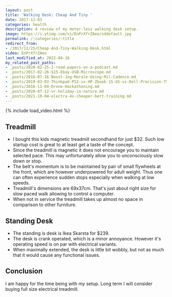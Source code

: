 ```yaml
---
layout: post
title: 'Walking Desk: Cheap And Tiny '
date: 2017-12-03
categories: health
description: A review of my motor-less walking desk setup.
image: https://i.ytimg.com/vi/EnPrXfrZAeo/sddefault.jpg
permalink: /:categories/:title
redirect_from:
- /2017/12/25/Cheap-And-Tiny-Walking-Desk.html
video: EnPrXfrZAeo
last_modified_at: 2022-04-16
my_related_post_paths:
- _posts/2020-02-25-I-read-papers-on-a-podcast.md
- _posts/2017-02-26-$15-Ebay-USB-Microscope.md
- _posts/2016-07-16-Boost-Jog-Morale-Using-Mil-Cadence.md
- _posts/2019-03-03-Thinkpad-P52-vs-HP-Zbook-15-G5-vs-Dell-Precision-7530.md
- _posts/2016-11-04-Drone-Hackathoning.md
- _posts/2020-07-12-vr-holiday-in-nature.md
- _posts/2021-10-04-electra-4x-cheaper-bert-training.md
---
```




{% include load_video.html %}

## Treadmill
- I bought this kids magnetic treadmill secondhand for just $32. Such low startup cost is great to at least get a taste of the concept.
- Since the treadmill is magnetic it does not encourage you to maintain selected pace. This may unfortunately allow you to unconsciously slow down or stop.
- The belt's momentum is to be maintained by pair of small flywheels at the front, which are however underpowered for adult weight. Thus one can often experience sudden stops especially when walking at low speeds.
- Treadmill's dimensions are 69x37cm. That's just about right size for slow paced walk allowing to control a computer.
- When not in service the treadmill takes up almost no space in comparison to other furniture.

## Standing Desk
- The standing is desk is Ikea Skarsta for $239.
- The desk is crank operated, which is a minor annoyance. However it's operating speed is on par with electrical variants.
- When maximally extended, the desk is little bit wobbly, but not as much that it would cause any functional issues.

## Conclusion
I am happy for the time being with my setup. Long term I will consider buying full size electrical treadmill.
